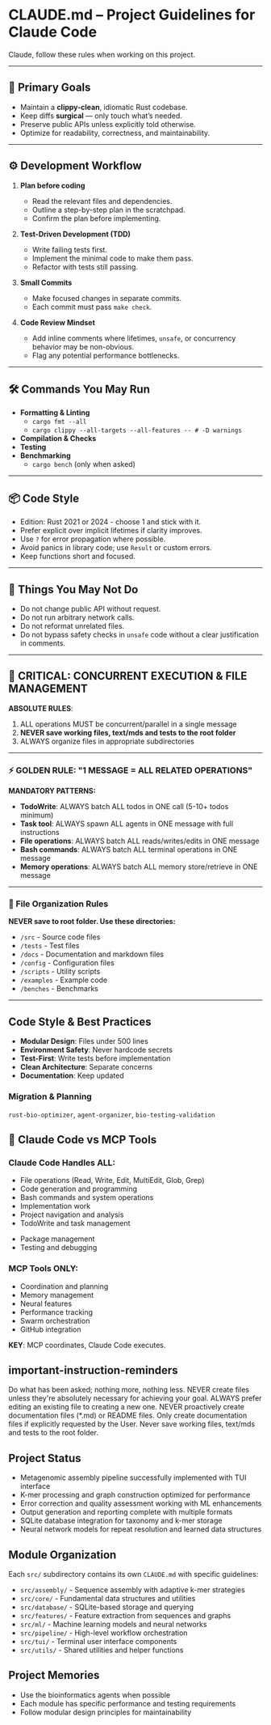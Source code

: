 # CLAUDE.md – Project Guidelines for Claude Code

Claude, follow these rules when working on this project.

---

## 🎯 Primary Goals
- Maintain a **clippy-clean**, idiomatic Rust codebase.
- Keep diffs **surgical** — only touch what’s needed.
- Preserve public APIs unless explicitly told otherwise.
- Optimize for readability, correctness, and maintainability.

---

## ⚙️ Development Workflow

1. **Plan before coding**
   - Read the relevant files and dependencies.
   - Outline a step-by-step plan in the scratchpad.
   - Confirm the plan before implementing.

2. **Test-Driven Development (TDD)**
   - Write failing tests first.
   - Implement the minimal code to make them pass.
   - Refactor with tests still passing.

3. **Small Commits**
   - Make focused changes in separate commits.
   - Each commit must pass `make check`.

4. **Code Review Mindset**
   - Add inline comments where lifetimes, `unsafe`, or concurrency behavior may be non-obvious.
   - Flag any potential performance bottlenecks.

---

## 🛠 Commands You May Run
- **Formatting & Linting**
  - `cargo fmt --all`
  - `cargo clippy --all-targets --all-features -- # -D warnings`
- **Compilation & Checks**
  <!-- - `cargo check --all-targets --all-features` -->
- **Testing**
  <!-- - `cargo test` (or `cargo nextest run` if available)
  - `cargo test -- --quiet --skip slow` (smoke tests) -->
- **Benchmarking**
  - `cargo bench` (only when asked)

---

## 📦 Code Style
- Edition: Rust 2021 or 2024 - choose 1 and stick with it.
- Prefer explicit over implicit lifetimes if clarity improves.
- Use `?` for error propagation where possible.
- Avoid panics in library code; use `Result` or custom errors.
- Keep functions short and focused.

---

## 🚫 Things You May Not Do
- Do not change public API without request.
- Do not run arbitrary network calls.
- Do not reformat unrelated files.
- Do not bypass safety checks in `unsafe` code without a clear justification in comments.

---



## 🚨 CRITICAL: CONCURRENT EXECUTION & FILE MANAGEMENT

**ABSOLUTE RULES**:
1. ALL operations MUST be concurrent/parallel in a single message
2. **NEVER save working files, text/mds and tests to the root folder**
3. ALWAYS organize files in appropriate subdirectories

---

### ⚡ GOLDEN RULE: "1 MESSAGE = ALL RELATED OPERATIONS"

**MANDATORY PATTERNS:**
- **TodoWrite**: ALWAYS batch ALL todos in ONE call (5-10+ todos minimum)
- **Task tool**: ALWAYS spawn ALL agents in ONE message with full instructions
- **File operations**: ALWAYS batch ALL reads/writes/edits in ONE message
- **Bash commands**: ALWAYS batch ALL terminal operations in ONE message
- **Memory operations**: ALWAYS batch ALL memory store/retrieve in ONE message

---

### 📁 File Organization Rules

**NEVER save to root folder. Use these directories:**
- `/src` - Source code files
- `/tests` - Test files
- `/docs` - Documentation and markdown files
- `/config` - Configuration files
- `/scripts` - Utility scripts
- `/examples` - Example code
- `/benches` - Benchmarks


---

## Code Style & Best Practices

- **Modular Design**: Files under 500 lines
- **Environment Safety**: Never hardcode secrets
- **Test-First**: Write tests before implementation
- **Clean Architecture**: Separate concerns
- **Documentation**: Keep updated

### Migration & Planning
`rust-bio-optimizer`, `agent-organizer`, `bio-testing-validation`

## 🎯 Claude Code vs MCP Tools

### Claude Code Handles ALL:
- File operations (Read, Write, Edit, MultiEdit, Glob, Grep)
- Code generation and programming
- Bash commands and system operations
- Implementation work
- Project navigation and analysis
- TodoWrite and task management
<!-- - Git operations -->
- Package management
- Testing and debugging

### MCP Tools ONLY:
- Coordination and planning
- Memory management
- Neural features
- Performance tracking
- Swarm orchestration
- GitHub integration

**KEY**: MCP coordinates, Claude Code executes.

## important-instruction-reminders
Do what has been asked; nothing more, nothing less.
NEVER create files unless they're absolutely necessary for achieving your goal.
ALWAYS prefer editing an existing file to creating a new one.
NEVER proactively create documentation files (*.md) or README files. Only create documentation files if explicitly requested by the User.
Never save working files, text/mds and tests to the root folder.

## Project Status

- Metagenomic assembly pipeline successfully implemented with TUI interface
- K-mer processing and graph construction optimized for performance
- Error correction and quality assessment working with ML enhancements
- Output generation and reporting complete with multiple formats
- SQLite database integration for taxonomy and k-mer storage
- Neural network models for repeat resolution and learned data structures

## Module Organization

Each `src/` subdirectory contains its own `CLAUDE.md` with specific guidelines:
- `src/assembly/` - Sequence assembly with adaptive k-mer strategies
- `src/core/` - Fundamental data structures and utilities
- `src/database/` - SQLite-based storage and querying
- `src/features/` - Feature extraction from sequences and graphs
- `src/ml/` - Machine learning models and neural networks
- `src/pipeline/` - High-level workflow orchestration
- `src/tui/` - Terminal user interface components
- `src/utils/` - Shared utilities and helper functions

## Project Memories
- Use the bioinformatics agents when possible
- Each module has specific performance and testing requirements
- Follow modular design principles for maintainability